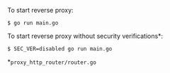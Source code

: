 To start reverse proxy:

```shell
$ go run main.go
```

To start reverse proxy without security verifications*:

```shell
$ SEC_VER=disabled go run main.go
```

*`proxy_http_router/router.go`